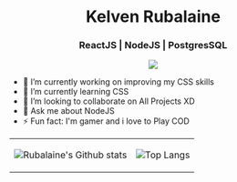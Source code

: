 <h1 align="center"> Kelven Rubalaine </h1>

<h3 align="center"> ReactJS | NodeJS | PostgresSQL </h3>

<p align="center">
    
<a href="https://www.linkedin.com/in/kelvenrubalaine/">
    <img src="https://img.shields.io/badge/linkedin%20-%230077B5.svg?&style=for-the-badge&logo=linkedin&logoColor=white"/>
</a>

- 🔭 I’m currently working on improving my CSS skills
- 🌱 I’m currently learning CSS
- 👯 I’m looking to collaborate on All Projects XD
- 💬 Ask me about NodeJS
- ⚡ Fun fact: I'm gamer and i love to Play COD

<table align="center">
<tbody>
<td>
    
![Rubalaine's Github stats](https://github-readme-stats.vercel.app/api?username=Rubalaine&theme=dark&show_icons=true)
</td>
<td>
    
![Top Langs](https://github-readme-stats.vercel.app/api/top-langs/?username=Rubalaine&exclude_repo=natours-css&theme=dark&hide=hack&text_color=BDDFFF&layout=compact)
</td>
</tbody>
</table>
